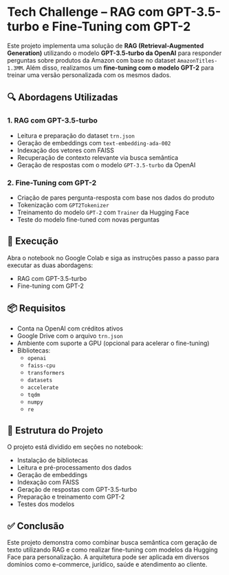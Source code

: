 # Tech Challenge – RAG com GPT-3.5-turbo e Fine-Tuning com GPT-2

Este projeto implementa uma solução de **RAG (Retrieval-Augmented Generation)** utilizando o modelo **GPT-3.5-turbo da OpenAI** para responder perguntas sobre produtos da Amazon com base no dataset `AmazonTitles-1.3MM`. Além disso, realizamos um **fine-tuning com o modelo GPT-2** para treinar uma versão personalizada com os mesmos dados.

## 🔍 Abordagens Utilizadas

### 1. RAG com GPT-3.5-turbo
- Leitura e preparação do dataset `trn.json`
- Geração de embeddings com `text-embedding-ada-002`
- Indexação dos vetores com FAISS
- Recuperação de contexto relevante via busca semântica
- Geração de respostas com o modelo `GPT-3.5-turbo` da OpenAI

### 2. Fine-Tuning com GPT-2
- Criação de pares pergunta-resposta com base nos dados do produto
- Tokenização com `GPT2Tokenizer`
- Treinamento do modelo `GPT-2` com `Trainer` da Hugging Face
- Teste do modelo fine-tuned com novas perguntas

## 🚀 Execução

Abra o notebook no Google Colab e siga as instruções passo a passo para executar as duas abordagens:
- RAG com GPT-3.5-turbo
- Fine-tuning com GPT-2

## 📦 Requisitos

- Conta na OpenAI com créditos ativos
- Google Drive com o arquivo `trn.json`
- Ambiente com suporte a GPU (opcional para acelerar o fine-tuning)
- Bibliotecas:
  - `openai`
  - `faiss-cpu`
  - `transformers`
  - `datasets`
  - `accelerate`
  - `tqdm`
  - `numpy`
  - `re`

## 📁 Estrutura do Projeto

O projeto está dividido em seções no notebook:
- Instalação de bibliotecas
- Leitura e pré-processamento dos dados
- Geração de embeddings
- Indexação com FAISS
- Geração de respostas com GPT-3.5-turbo
- Preparação e treinamento com GPT-2
- Testes dos modelos

## ✅ Conclusão

Este projeto demonstra como combinar busca semântica com geração de texto utilizando RAG e como realizar fine-tuning com modelos da Hugging Face para personalização. A arquitetura pode ser aplicada em diversos domínios como e-commerce, jurídico, saúde e atendimento ao cliente.
